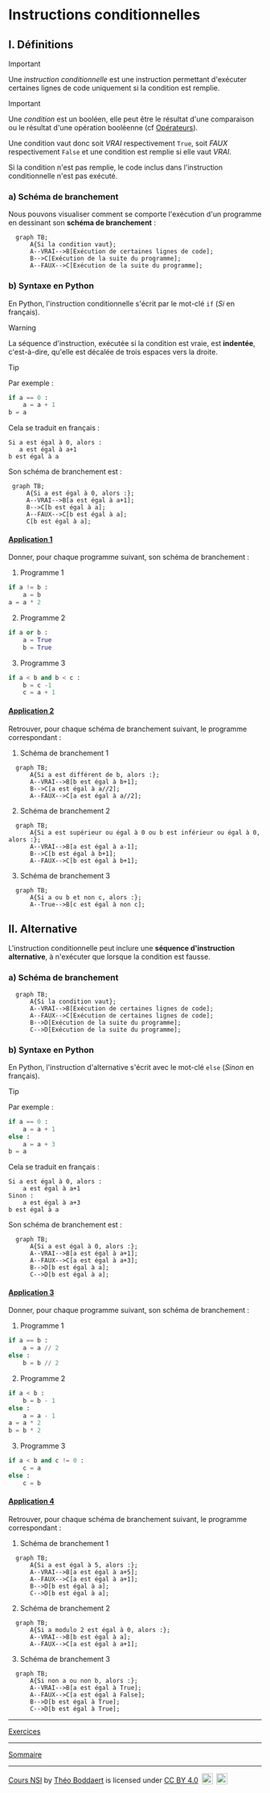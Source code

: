 # Instructions conditionnelles

## I. Définitions

> [!IMPORTANT]
>Une *instruction conditionnelle* est une instruction permettant d'exécuter certaines lignes de code uniquement si la condition est remplie.

> [!IMPORTANT]
> Une *condition* est un booléen, elle peut être le résultat d'une comparaison ou le résultat d'une opération booléenne (cf [Opérateurs](./Opérateurs.md)).

Une condition vaut donc soit $VRAI$ respectivement `True`, soit $FAUX$ respectivement `False` et une condition est remplie si elle vaut $VRAI$.

Si la condition n'est pas remplie, le code inclus dans l'instruction conditionnelle n'est pas exécuté.

### a) Schéma de branchement

Nous pouvons visualiser comment se comporte l'exécution d'un programme en dessinant son **schéma de branchement** :

```mermaid
  graph TB;
      A{Si la condition vaut};
      A--VRAI-->B[Exécution de certaines lignes de code];
      B-->C[Exécution de la suite du programme];
      A--FAUX-->C[Exécution de la suite du programme];
```

### b) Syntaxe en Python

En Python, l'instruction conditionnelle s'écrit par le mot-clé ``if`` (*Si* en français).

> [!WARNING]
> La séquence d'instruction, exécutée si la condition est vraie, est **indentée**, c'est-à-dire, qu'elle est décalée de trois espaces vers la droite.

> [!TIP]
> Par exemple :
> ```python
> if a == 0 :
>     a = a + 1
> b = a
> ```
>
>Cela se traduit en français :
>
>```
>Si a est égal à 0, alors :
>    a est égal à a+1
>b est égal à a
>```
>
>Son schéma de branchement est :
>
>```mermaid
>  graph TB;
>      A{Si a est égal à 0, alors :};
>      A--VRAI-->B[a est égal à a+1];
>      B-->C[b est égal à a];
>      A--FAUX-->C[b est égal à a];
>      C[b est égal à a];
>```

#### <ins>Application 1</ins>

Donner, pour chaque programme suivant, son schéma de branchement :

1. Programme 1

```python
if a != b :
    a = b
a = a * 2
```

2. Programme 2

```python
if a or b :
    a = True
    b = True
```

3. Programme 3

```python
if a < b and b < c :
    b = c -1
    c = a + 1
```

#### <ins>Application 2</ins>

Retrouver, pour chaque schéma de branchement suivant, le programme correspondant :

1. Schéma de branchement 1

```mermaid
  graph TB;
      A{Si a est différent de b, alors :};
      A--VRAI-->B[b est égal à b+1];
      B-->C[a est égal à a//2];
      A--FAUX-->C[a est égal à a//2];
```

2. Schéma de branchement 2

```mermaid
  graph TB;
      A{Si a est supérieur ou égal à 0 ou b est inférieur ou égal à 0, alors :};
      A--VRAI-->B[a est égal à a-1];
      B-->C[b est égal à b+1];
      A--FAUX-->C[b est égal à b+1];
```

3. Schéma de branchement 3

```mermaid
  graph TB;
      A{Si a ou b et non c, alors :};
      A--True-->B[c est égal à non c];
```

## II. Alternative

L'instruction conditionnelle peut inclure une **séquence d'instruction alternative**, à n'exécuter que lorsque la condition est fausse.

### a) Schéma de branchement

```mermaid
  graph TB;
      A{Si la condition vaut};
      A--VRAI-->B[Exécution de certaines lignes de code];
      A--FAUX-->C[Exécution de certaines lignes de code];   
      B-->D[Exécution de la suite du programme];
      C-->D[Exécution de la suite du programme]; 
```

### b) Syntaxe en Python

En Python, l'instruction d'alternative s'écrit avec le mot-clé ``else`` (*Sinon* en français).

> [!TIP]
> Par exemple :
> ```python
> if a == 0 :
>     a = a + 1
> else :
>     a = a + 3
> b = a
> ```
>
> Cela se traduit en français :
>
> ```
> Si a est égal à 0, alors :
>     a est égal à a+1
> Sinon :
>     a est égal à a+3
> b est égal à a
> ```
>
> Son schéma de branchement est :
> 
> ```mermaid
>   graph TB;
>       A{Si a est égal à 0, alors :};
>       A--VRAI-->B[a est égal à a+1];
>       A--FAUX-->C[a est égal à a+3];
>       B-->D[b est égal à a];
>       C-->D[b est égal à a];
> ```

#### <ins>Application 3</ins>

Donner, pour chaque programme suivant, son schéma de branchement :

1. Programme 1

```python
if a == b :
    a = a // 2
else :
    b = b // 2
```

2. Programme 2

```python
if a < b :
    b = b - 1
else :
    a = a - 1
a = a * 2
b = b * 2
```

3. Programme 3

```python
if a < b and c != 0 :
    c = a
else :
    c = b
```

#### <ins>Application 4</ins>

Retrouver, pour chaque schéma de branchement suivant, le programme correspondant :

1. Schéma de branchement 1

```mermaid
  graph TB;
      A{Si a est égal à 5, alors :};
      A--VRAI-->B[a est égal à a+5];
      A--FAUX-->C[a est égal à a+1];
      B-->D[b est égal à a];
      C-->D[b est égal à a];
```

2. Schéma de branchement 2

```mermaid
  graph TB;
      A{Si a modulo 2 est égal à 0, alors :};
      A--VRAI-->B[b est égal à a];
      A--FAUX-->C[a est égal à a+1];
```

3. Schéma de branchement 3

```mermaid
  graph TB;
      A{Si non a ou non b, alors :};
      A--VRAI-->B[a est égal à True];
      A--FAUX-->C[a est égal à False];
      B-->D[b est égal à True];
      C-->D[b est égal à True];
```

_________________________

[Exercices](./Exercices/Exercices_instructions_conditionnelles.md)

__________________________

[Sommaire](./../../README.md)

___________

<p xmlns:cc="http://creativecommons.org/ns#" xmlns:dct="http://purl.org/dc/terms/"><a property="dct:title" rel="cc:attributionURL" href="https://github.com/boddaert/nsi">Cours NSI</a> by <a rel="cc:attributionURL dct:creator" property="cc:attributionName" href="https://github.com/boddaert">Théo Boddaert</a> is licensed under <a href="https://creativecommons.org/licenses/by/4.0/?ref=chooser-v1" target="_blank" rel="license noopener noreferrer" style="display:inline-block;">CC BY 4.0</a>  <img style="height:22px!important;margin-left:3px;vertical-align:text-bottom;" src="https://mirrors.creativecommons.org/presskit/icons/cc.svg?ref=chooser-v1" alt="">  <img style="height:22px!important;margin-left:3px;vertical-align:text-bottom;" src="https://mirrors.creativecommons.org/presskit/icons/by.svg?ref=chooser-v1" alt=""></p> 